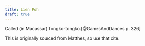 ```yaml
---
title: Lien Poh
draft: true
---
```


Called (in Macassar) Tongko-tongko.[@GamesAndDances p. 326]

This is originally sourced from Matthes, so use that cite.
